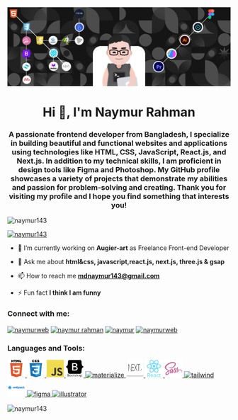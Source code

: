 <img src="./mygithubprofile.png" alt="githubprofile">
<h1 align="center">Hi 👋, I'm Naymur Rahman</h1>
<h3 align="center">A passionate frontend developer from Bangladesh, I specialize in building beautiful and functional websites and applications using technologies like HTML, CSS, JavaScript, React.js, and Next.js. In addition to my technical skills, I am proficient in design tools like Figma and Photoshop. My GitHub profile showcases a variety of projects that demonstrate my abilities and passion for problem-solving and creating. Thank you for visiting my profile and I hope you find something that interests you!</h3>

<p align="left"> <img src="https://komarev.com/ghpvc/?username=naymur143&label=Profile%20views&color=0e75b6&style=flat" alt="naymur143" /> </p>

<p align="left"> <a href="https://github.com/ryo-ma/github-profile-trophy"><img src="https://github-profile-trophy.vercel.app/?username=naymur143" alt="naymur143" /></a> </p>

- 🔭 I’m currently working on **Augier-art** as Freelance Front-end Developer

- 💬 Ask me about **html&css, javascript,react.js, next.js, three.js & gsap**

- 📫 How to reach me **mdnaymur143@gmail.com**

- ⚡ Fun fact **I think I am funny**

<h3 align="left">Connect with me:</h3>
<p align="left">
<a href="https://codepen.io/naymurweb" target="blank"><img align="center" src="https://raw.githubusercontent.com/rahuldkjain/github-profile-readme-generator/master/src/images/icons/Social/codepen.svg" alt="naymurweb" height="30" width="40" /></a>
<a href="https://linkedin.com/in/naymur rahman" target="blank"><img align="center" src="https://raw.githubusercontent.com/rahuldkjain/github-profile-readme-generator/master/src/images/icons/Social/linked-in-alt.svg" alt="naymur rahman" height="30" width="40" /></a>
<a href="https://stackoverflow.com/users/naymur" target="blank"><img align="center" src="https://raw.githubusercontent.com/rahuldkjain/github-profile-readme-generator/master/src/images/icons/Social/stack-overflow.svg" alt="naymur" height="30" width="40" /></a>
<a href="https://www.youtube.com/c/naymurweb" target="blank"><img align="center" src="https://raw.githubusercontent.com/rahuldkjain/github-profile-readme-generator/master/src/images/icons/Social/youtube.svg" alt="naymurweb" height="30" width="40" /></a>
</p>

<h3 align="left">Languages and Tools:</h3>
 <p align="left"> <a href="https://www.w3.org/html/" target="_blank" rel="noreferrer"> <img src="https://raw.githubusercontent.com/devicons/devicon/master/icons/html5/html5-original-wordmark.svg" alt="html5" width="40" height="40" /> </a> <a href="https://www.w3schools.com/css/" target="_blank" rel="noreferrer"> <img src="https://raw.githubusercontent.com/devicons/devicon/master/icons/css3/css3-original-wordmark.svg" alt="css3" width="40" height="40" /> </a> <a href="https://developer.mozilla.org/en-US/docs/Web/JavaScript" target="_blank" rel="noreferrer" > <img src="https://raw.githubusercontent.com/devicons/devicon/master/icons/javascript/javascript-original.svg" alt="javascript" width="40" height="40" /> </a> <a href="https://getbootstrap.com" target="_blank" rel="noreferrer"> <img src="https://raw.githubusercontent.com/devicons/devicon/master/icons/bootstrap/bootstrap-plain-wordmark.svg" alt="bootstrap" width="40" height="40" /> </a> <a href="https://materializecss.com/" target="_blank" rel="noreferrer"> <img src="https://raw.githubusercontent.com/prplx/svg-logos/5585531d45d294869c4eaab4d7cf2e9c167710a9/svg/materialize.svg" alt="materialize" width="40" height="40" /> </a> <a href="https://nextjs.org/" target="_blank" rel="noreferrer"> <img src="./next.svg" alt="nextjs" width="40" height="40" /> </a> <a href="https://reactjs.org/" target="_blank" rel="noreferrer"> <img src="https://raw.githubusercontent.com/devicons/devicon/master/icons/react/react-original-wordmark.svg" alt="react" width="40" height="40" /> </a> <a href="https://sass-lang.com" target="_blank" rel="noreferrer"> <img src="https://raw.githubusercontent.com/devicons/devicon/master/icons/sass/sass-original.svg" alt="sass" width="40" height="40" /> </a> <a href="https://tailwindcss.com/" target="_blank" rel="noreferrer"> <img src="https://www.vectorlogo.zone/logos/tailwindcss/tailwindcss-icon.svg" alt="tailwind" width="40" height="40" /> </a> <a href="https://webpack.js.org" target="_blank" rel="noreferrer"> <img src="https://raw.githubusercontent.com/devicons/devicon/d00d0969292a6569d45b06d3f350f463a0107b0d/icons/webpack/webpack-original-wordmark.svg" alt="webpack" width="40" height="40" /> </a> <a href="https://www.figma.com/" target="_blank" rel="noreferrer"> <img src="https://www.vectorlogo.zone/logos/figma/figma-icon.svg" alt="figma" width="40" height="40" /> </a> <a href="https://www.adobe.com/in/products/illustrator.html" target="_blank" rel="noreferrer" > <img src="https://www.vectorlogo.zone/logos/adobe_illustrator/adobe_illustrator-icon.svg" alt="illustrator" width="40" height="40" /> </a> </p>

<!-- <p><img align="left" src="https://github-readme-stats.vercel.app/api/top-langs?username=naymur143&show_icons=true&locale=en&layout=compact" alt="naymur143" /></p>

<p>&nbsp;<img align="center" src="https://github-readme-stats.vercel.app/api?username=naymur143&show_icons=true&locale=en" alt="naymur143" /></p> -->

<p><img align="center" src="https://github-readme-streak-stats.herokuapp.com/?user=naymur143&" alt="naymur143" /></p>

